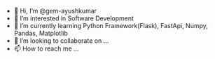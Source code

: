 - 👋 Hi, I’m @gem-ayushkumar
- 👀 I’m interested in Software Development
- 🌱 I’m currently learning Python Framework(Flask), FastApi, Numpy, Pandas, Matplotlib
- 💞️ I’m looking to collaborate on ...
- 📫 How to reach me ...

<!---
gem-ayushkumar/gem-ayushkumar is a ✨ special ✨ repository because its `README.md` (this file) appears on your GitHub profile.
You can click the Preview link to take a look at your changes.
--->
